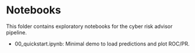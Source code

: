 # Notebooks

This folder contains exploratory notebooks for the cyber risk advisor pipeline.

- 00_quickstart.ipynb: Minimal demo to load predictions and plot ROC/PR.
